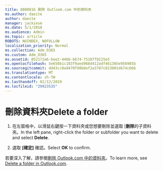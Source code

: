 ```yaml
---
title: 8000016 刪除 Outlook.com 中的資料夾
ms.author: daeite
author: daeite
manager: jackiesm
ms.date: 5/1/2018
ms.audience: Admin
ms.topic: article
ROBOTS: NOINDEX, NOFOLLOW
localization_priority: Normal
ms.collection: Adm_O365
ms.custom: Adm_O365
ms.assetid: 052172e6-bee2-4466-b674-75187f0225e5
ms.openlocfilehash: 5e658b1c183f9aed968d412adf461365e956985b
ms.sourcegitcommit: dd43cc0a9470f98b8ef2a3787c823801d674c666
ms.translationtype: MT
ms.contentlocale: zh-TW
ms.lasthandoff: 02/12/2019
ms.locfileid: "29923535"
---
```

# <a name="delete-a-folder"></a><span data-ttu-id="6052b-102">刪除資料夾</span><span class="sxs-lookup"><span data-stu-id="6052b-102">Delete a folder</span></span>

1. <span data-ttu-id="6052b-103">在左窗格中，以滑鼠右鍵按一下資料夾或您想要刪除並選取 [**刪除**的子資料夾。</span><span class="sxs-lookup"><span data-stu-id="6052b-103">In the left pane, right-click the folder or subfolder you want to delete and select **Delete**.</span></span> 
    
2. <span data-ttu-id="6052b-104">選取 **[確定]** 確認。</span><span class="sxs-lookup"><span data-stu-id="6052b-104">Select **OK** to confirm.</span></span> 
    
<span data-ttu-id="6052b-105">若要深入了解，請參閱[刪除 Outlook.com 中的資料夾](https://go.microsoft.com/fwlink/p/?linkid=873134)。</span><span class="sxs-lookup"><span data-stu-id="6052b-105">To learn more, see [Delete a folder in Outlook.com](https://go.microsoft.com/fwlink/p/?linkid=873134).</span></span>
  

